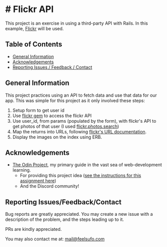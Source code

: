 # # Flickr API

This project is an exercise in using a third-party API with Rails. In this example, [Flickr](https://www.flickr.com/) will be used.

## Table of Contents

- [General Information](#general-information)
- [Acknowledgements](#acknowledgements)
- [Reporting Issues / Feedback / Contact](#reporting-issuesfeedbackcontact)

## General Information

This project practices using an API to fetch data and use that data for our app. This was simple for this project as it only involved these steps:

1. Setup form to get user id
2. Use [flickr gem](https://github.com/quatauta/flickr) to access the flickr API
3. Use user_id, from params (populated by the form), with flickr's API to get photos of that user (I used [flickr.photos.search](https://www.flickr.com/services/api/flickr.photos.search.html))
4. Map the returns into URLs, following [flickr's URL documentation](https://www.flickr.com/services/api/misc.urls.html).
5. Display the images on the index using ERB.

## Acknowledgements

- [The Odin Project](https://www.theodinproject.com), my primary guide in the vast sea of web-development learning.
  - For providing this project idea ([see the instructions for this assignment here](https://www.theodinproject.com/lessons/ruby-on-rails-flickr-api))
  - And the Discord community!

## Reporting Issues/Feedback/Contact

Bug reports are greatly appreciated. You may create a new issue with a description of the problem, and the steps leading up to it.

PRs are kindly appreciated.

You may also contact me at: mail@feelsufo.com
